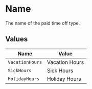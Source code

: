 # Name

The name of the paid time off type.


## Values

| Name            | Value           |
| --------------- | --------------- |
| `VacationHours` | Vacation Hours  |
| `SickHours`     | Sick Hours      |
| `HolidayHours`  | Holiday Hours   |